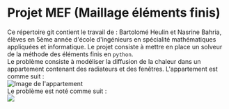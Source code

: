# Projet MEF (Maillage éléments finis)
Ce répertoire git contient le travail de : Bartolomé Heulin et Nasrine Bahria, élèves en 5ème année d'école d'ingénieurs en spécialité mathématiques appliquées et informatique. Le projet consiste à mettre en place un solveur de la méthode des éléments finis en `python`.  
Le problème consiste à modéliser la diffusion de la chaleur dans un appartement contenant des radiateurs et des fenêtres.
L'appartement est comme suit :  
![Image de l'appartement](https://bthierry.pages.math.cnrs.fr/course-fem/_images/2020-2021-flat.svg)  
Le problème est noté comme suit :  
<img src="https://render.githubusercontent.com/render/math?math=e^{i \pi} = -1">
